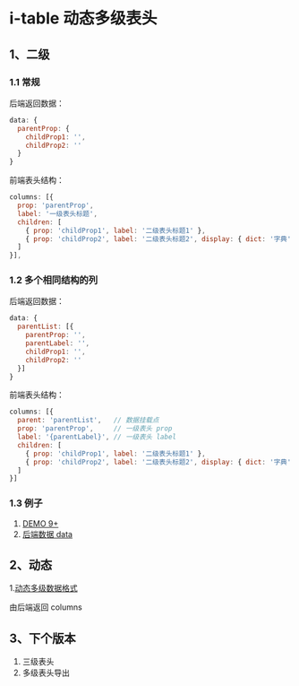 # i-table 动态多级表头

## 1、二级

### 1.1 常规

后端返回数据：

```js
data: {
  parentProp: {
    childProp1: '',
    childProp2: ''
  }
}
```

前端表头结构：

```js
columns: [{
  prop: 'parentProp',
  label: '一级表头标题',
  children: [
    { prop: 'childProp1', label: '二级表头标题1' },
    { prop: 'childProp2', label: '二级表头标题2', display: { dict: '字典' } }
  ]
}],
```

### 1.2 多个相同结构的列

后端返回数据：

```js
data: {
  parentList: [{
    parentProp: '',
    parentLabel: '',
    childProp1: '',
    childProp2: ''
  }]
}
```

前端表头结构：

```js
columns: [{
  parent: 'parentList',   // 数据挂载点
  prop: 'parentProp',     // 一级表头 prop
  label: '{parentLabel}', // 一级表头 label
  children: [
    { prop: 'childProp1', label: '二级表头标题1' },
    { prop: 'childProp2', label: '二级表头标题2', display: { dict: '字典' } }
  ]
}]
```

### 1.3 例子

1. [DEMO 9+](http://10.16.85.135/#/i-table-demo)
1. [后端数据 data](http://10.16.85.142/iHR/iHR-YongHui/blob/itable/src/components/common/i-table/demo/%E5%A4%9A%E7%BA%A7/mock-multiple-data.js)

## 2、动态

1.[动态多级数据格式](http://10.16.85.142/iHR/iHR-YongHui/blob/itable/src/components/common/i-table/demo/%E5%A4%9A%E7%BA%A7/mock-multiple-columns-data.js)

由后端返回 columns

## 3、下个版本

1. 三级表头
1. 多级表头导出
